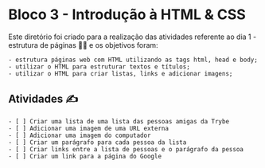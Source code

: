 # Bloco 3 - Introdução à HTML & CSS

Este diretório foi criado para a realização das atividades referente ao dia 1 - estrutura de páginas :woman_technologist: e os objetivos foram: 
    
    - estrutura páginas web com HTML utilizando as tags html, head e body;
    - utilizar o HTML para estruturar textos e títulos;
    - utilizar o HTML para criar listas, links e adicionar imagens; 


## Atividades :writing_hand:

    - [ ] Criar uma lista de uma lista das pessoas amigas da Trybe
    - [ ] Adicionar uma imagem de uma URL externa 
    - [ ] Adicionar uma imagem do computador 
    - [ ] Criar um parágrafo para cada pessoa da lista
    - [ ] Criar links entre a lista de pessoas e o parágrafo da pessoa 
    - [ ] Criar um link para a página do Google 

